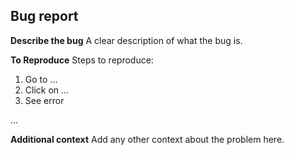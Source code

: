 ## Bug report

**Describe the bug**
A clear description of what the bug is.

**To Reproduce**
Steps to reproduce:
1. Go to ...
2. Click on ...
3. See error

...

**Additional context**
Add any other context about the problem here.
